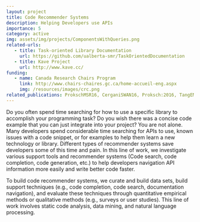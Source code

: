 ```yaml
---
layout: project
title: Code Recommender Systems
description: Helping Developers use APIs
importance: 5
category: active
img: assets/img/projects/ComponentsWithQueries.png
related-urls:
   - title: Task-oriented Library Documentation
     url: https://github.com/ualberta-smr/TaskOrientedDocumentation
   - title: Kave Project
     url: http://www.kave.cc/
funding:
   - name: Canada Research Chairs Program
     link: http://www.chairs-chaires.gc.ca/home-accueil-eng.aspx
     img: /resources/images/crc.png
related_publications: ProkschMSR16, CerganiSWAN16, Proksch:2016, TangEMSE2021, GalaMSR22, AbidEMSE21,NadiSANER20,RaduMSR19,ProkschSANER17
---
```


Do you often spend time searching for how to use a specific library to accomplish your programming task? Do you wish there was a concise code example that you can just integrate into your project? You are not alone. Many developers spend considerable time searching for APIs to use, known issues with a code snippet, or for examples to help them learn a new technology or library. Different types of recommender systems save developers some of this time and pain. In this line of work, we investigate various support tools and recommender systems (Code search, code completion, code generation, etc.) to help developers navigation API information more easily and write better code faster.

To build code recommender systems, we curate and build data sets, build support techniques (e.g., code completion, code search, documentation navigation), and evaluate these techniques through quantitative empirical methods or qualitative methods (e.g., surveys or user studies). This line of work involves static code analysis, data mining, and natural language processing. 

